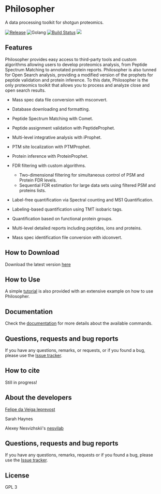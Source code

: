 # Philosopher
A data processing toolkit for shotgun proteomics.

[![Release](https://img.shields.io/github/release/nesvilab/philosopher.svg?color=purple&style=for-the-badge)](https://philosopher/releases/latest)
![Golang](https://img.shields.io/badge/Go-1.13.1-blue.svg?style=for-the-badge)
[![Build Status](https://img.shields.io/endpoint.svg?url=https%3A%2F%2Factions-badge.atrox.dev%2FNesvilab%2Fphilosopher-source%2Fbadge%3Ftoken%3D9cc51271afa40cd95d91e910f257c7b72d7e9157&style=for-the-badge)](https://actions-badge.atrox.dev/Nesvilab/philosopher-source/goto?token=9cc51271afa40cd95d91e910f257c7b72d7e9157)
![](https://img.shields.io/github/downloads/Nesvilab/philosopher/total.svg?color=red&style=for-the-badge)



## Features
Philosopher provides easy access to third-party tools and custom algorithms allowing users to develop proteomics analysis, from Peptide Spectrum Matching to annotated protein reports. Philosopher is also tunned for Open Search analysis, providing a modified version of the prophets for peptide validation and protein inference. To this date, Philosopher is the only proteomics toolkit that allows you to process and analyze close and open search results.

- Mass spec data file conversion with msconvert.

- Database downloading and formatting.

- Peptide Spectrum Matching with Comet.

- Peptide assignment validation with PeptideProphet.

- Multi-level integrative analysis with iProphet.

- PTM site localization with PTMProphet.

- Protein inference with ProteinProphet.

- FDR filtering with custom algorithms.

  - Two-dimensional filtering for simultaneous control of PSM and Protein FDR levels.
  - Sequential FDR estimation for large data sets using filtered PSM and proteins lists.

- Label-free quantification via Spectral counting and MS1 Quantification.

- Labeling-based quantification using TMT isobaric tags.

- Quantification based on functional protein groups.

- Multi-level detailed reports including peptides, ions and proteins.

- Mass spec identification file conversion with idconvert.


## How to Download
Download the latest version [here](https://philosopher/releases/latest)


## How to Use
A simple [tutorial](ttps://philosopher/wiki) is also provided with an extensive example on how to use Philosopher.


## Documentation
Check the [documentation](https://philosopher/wiki/Philosopher-Basics) for more details about the available commands.


## Questions, requests and bug reports
If you have any questions, remarks, or requests, or if you found a bug, please use the [Issue tracker](https://philosopher/issues).


## How to cite
Still in progress!


## About the developers
[Felipe da Veiga leprevost](http://www.leprevost.com.br)

Sarah Haynes

Alexey Nesvizhskii's [nesvilab](http://www.nesvilab.org/)



## Questions, requests and bug reports
If you have any questions, remarks, requests or if you found a bug, please use the [Issue tracker](https://philosopher/issues).


## License
GPL 3
